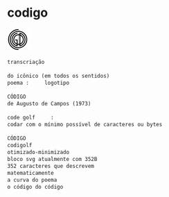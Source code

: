 # codigo


![codigo](https://raw.githubusercontent.com/marcosassis/codigo/master/svg/codigo.svg?sanitize=true)

```
transcriação

do icônico (em todos os sentidos)
poema :     logotipo

CÓDIGO
de Augusto de Campos (1973)

code golf     :
codar com o mínimo possível de caracteres ou bytes

CÓDIGO
codigolf
otimizado-minimizado
bloco svg atualmente com 352B
352 caracteres que descrevem
matematicamente
a curva do poema
o código do código
```
